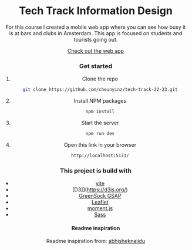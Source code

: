 <h1 align="center">Tech Track Information Design</h1>

<div align="center">For this course I created a mobile web app where you can see how busy it is at bars and clubs in Amsterdam. This app is focused on students and tourists going out.


[Check out the web app](https://cheun-id-tech-track.netlify.app/)

### Get started

1. Clone the repo
   ```sh
   git clone https://github.com/cheunyinz/tech-track-22-23.git
   ```
2. Install NPM packages
   ```sh
   npm install
   ```
3. Start the server
   ```sh
   npm run dev
   ```
4. Open this link in your browser
   ```sh
   http://localhost:5173/
   ```

### This project is build with

- [vite](https://vitejs.dev/)
- [D3]](https://d3js.org/)
- [GreenSock GSAP](https://greensock.com/gsap/leaf)
- [Leaflet](https://leafletjs.com/)
- [moment.js](https://momentjs.com/)
- [Sass](https://sass-lang.com/)

#### Readme inspiration

Readme inspiration from: [abhisheknaiidu](https://github.com/abhisheknaiidu/awesome-github-profile-readme)

</div>
